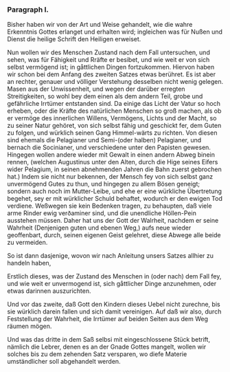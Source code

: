 
<!-- Seite 144 -->
### Paragraph I. ###

Bisher haben wir von der Art und Weise gehandelt, 
wie die wahre Erkenntnis Gottes erlanget 
und erhalten wird; ingleichen was für Nußen 
und Dienst die heilige Schrift den Heiligen erweiset.

Nun wollen wir des Menschen Zustand nach dem
Fall untersuchen, und sehen, was für Fähigkeit und
Rräfte er besibet, und wie weit er von sich selbst
vermögend ist; in gåttlichen Dingen fortzukommen.
Hiervon haben wir schon bei dem Anfang des
zweiten Satzes etwas berühret. Es ist aber an rechter,
genauer und völliger Verstehung desselben nicht
wenig gelegen. Masen aus der Unwissenheit, und
wegen der darüber erregten Streitigkeiten, so wohl
bey dem einen als dem andern Teil, grobe und gefährliche
Irrtümer entstanden sind. Da einige das
Licht der Vatur so hoch erheben, oder die Kräfte
des natürlichen Menschen so groß machen, als ob er
vermöge des innerlichen Willens, Vermögens, Lichts
und der Macht, so zu seiner Natur gehöret, von sich
selbst fähig und geschickt fer, dem Guten zu folgen,
und würklich seinen Gang Himmel-wärts zu richten.<!-- content-0115.xml --><!-- Seite 146 -->
Von diesen sind ehemals die Pelagianer und Semi-(oder
halben) Pelagianer, und bernach die Socinianer, und
verschiedene unter den Papisten gewesen. Hingegen
wollen andere wieder mit Gewalt in einen andern Abweg
binein rennen, (welchen Augustinus unter den
Alten, durch die Hige seines Eifers wider Pelagium,
in seinen abnehmenden Jahren die Bahn zuerst gebrochen
hat.) Indem sie nicht nur bekennen, der Mensch
fey von sich selbst ganz unvermögend Gutes zu thun,
und hingegen zu allem Bösen geneigt; sondern auch noch
im Mutter-Leibe, und ehe er eine würkliche Übertretung
begehet, sey er mit würklicher Schuld behaftet,
wodurch er den ewigen Tod verdiene. Weßwegen sie
kein Bedenken tragen, zu behaupten, daß viele arme
Rinder ewig verðaminer sind, und die unendliche
Höllen-Pein ausstehen müssen. Daher hat uns
der Gott der Walrheit, nachdem er seine Wahrheit
(Denjenigen guten und ebenen Weg,) aufs neue wieder
geoffenbart, durch, seinen eigenen Geist gelehret, diese
Abwege alle beide zu vermeiden.

So ist dann dasjenige, wovon wir nach Anleitung
unsers Satzes allhier zu handeln haben,

Erstlich dieses, was der Zustand des Menschen
in (oder nach) dem Fall fey, und wie weit er unvermogend
ist, sich gåttlicher Dinge anzunehmen,
oder etwas darinnen auszurichten.

Und vor das zweite, daß Gott den Kindern dieses
Uebel nicht zurechne, bis sie würklich darein fallen
und sich damit vereinigen. Auf daß wir also,
durch Feststellung der Wahrheit, die Irrtümer auf
beiden Seiten aus dem Weg räumen mögen.

Und was das dritte in dem Saß selbsi mit eingeschlossene
Stück betrift, nämlich die Lebrer, denen es
an der Gnade Gottes mangelt, wollen wir solches
bis zu dem zehenden Satz versparen, wo diefe Materie
umständlicher soll abgehandelt werden.
